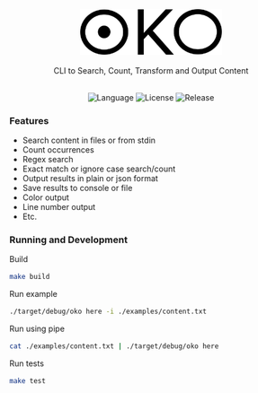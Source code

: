 <div align="center">
    <picture>
        <source media="(prefers-color-scheme: dark)" srcset="https://github.com/ademsa/oko/raw/main/assets/img/oko-logo-darkmode.png" />
        <img alt="OKO logo" src="https://github.com/ademsa/oko/raw/main/assets/img/oko-logo.png" width="50%" />
    </picture>
</div>

<br/>

<div  align="center">
    CLI to Search, Count, Transform and Output Content
</div>

<br/>

<div align="center">

![Language](https://img.shields.io/badge/language-rust-red)
![License](https://img.shields.io/github/license/ademsa/oko)
![Release](https://img.shields.io/github/v/release/ademsa/oko)

</div>

### Features

- Search content in files or from stdin
- Count occurrences
- Regex search
- Exact match or ignore case search/count
- Output results in plain or json format
- Save results to console or file
- Color output
- Line number output
- Etc.

### Running and Development

Build

```bash
make build
```

Run example

```bash
./target/debug/oko here -i ./examples/content.txt
```

Run using pipe

```bash
cat ./examples/content.txt | ./target/debug/oko here
```

Run tests

```bash
make test
```
